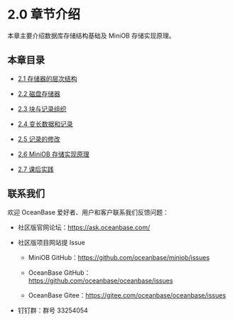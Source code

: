 # 2.0 章节介绍

本章主要介绍数据库存储结构基础及 MiniOB 存储实现原理。

## 本章目录

- [2.1 存储器的层次结构](2.memory-hierarchy.md)

- [2.2 磁盘存储器](3.disk-storage.md)

- [2.3 块与记录组织](4.block-record-organization.md)

- [2.4 变长数据和记录](5.variable-length-data-records.md)

- [2.5 记录的修改](6.modification-records.md)

- [2.6 MiniOB 存储实现原理](7.miniob-storage-implementation.md)

- [2.7 课后实践](8.homework.md)

## 联系我们

欢迎 OceanBase 爱好者、用户和客户联系我们反馈问题：

- 社区版官网论坛：<https://ask.oceanbase.com/>

- 社区版项目网站提 Issue

  - MiniOB GitHub：<https://github.com/oceanbase/miniob/issues>

  - OceanBase GitHub：<https://github.com/oceanbase/oceanbase/issues>

  - OceanBase Gitee：<https://gitee.com/oceanbase/oceanbase/issues>

- 钉钉群：群号 33254054
